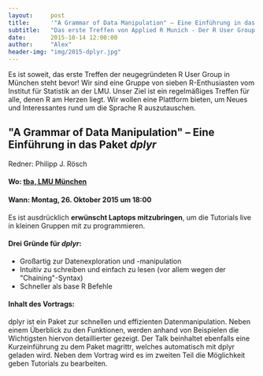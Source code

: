 ```yaml
---
layout:     post
title:      '"A Grammar of Data Manipulation" – Eine Einführung in das Paket dplyr'
subtitle:   "Das erste Treffen von Applied R Munich - Der R User Group in München"
date:       2015-10-14 12:00:00
author:     "Alex"
header-img: "img/2015-dplyr.jpg"
---
```

Es ist soweit, das erste Treffen der neugegründeten R User Group in München steht bevor!
Wir sind eine Gruppe von sieben R-Enthusiasten vom Institut für Statistik an der LMU. Unser Ziel ist ein regelmäßiges Treffen für alle, denen R am Herzen liegt. Wir wollen eine Plattform bieten, um Neues und Interessantes rund um die Sprache R auszutauschen.


## "A Grammar of Data Manipulation" – Eine Einführung in das Paket *dplyr*

Redner: Philipp J. Rösch

#### Wo: [tba, LMU München](https://www.google.de/maps/place/Universit%C3%A4t/@48.1508519,11.5795045,18z/data=!4m6!1m3!3m2!1s0x479e7594f75ef01b:0x308116d8f587d11f!2sJuristische+Fakult%C3%A4t+der+Ludwig-Maximilians-Universit%C3%A4t!3m1!1s0x479e7594b0916b35:0x1db87fcdefd8f09e)

#### Wann: Montag, 26. Oktober 2015 um 18:00


Es ist ausdrücklich **erwünscht Laptops mitzubringen**, um die Tutorials live in kleinen Gruppen mit zu programmieren.

#### Drei Gründe für *dplyr*:

* Großartig zur Datenexploration und -manipulation
* Intuitiv zu schreiben und einfach zu lesen (vor allem wegen der "Chaining"-Syntax)
* Schneller als base R Befehle

#### Inhalt des Vortrags:  



dplyr ist ein Paket zur schnellen und effizienten Datenmanipulation. Neben einem Überblick zu den Funktionen, werden anhand von Beispielen die Wichtigsten hiervon detaillierter gezeigt. Der Talk beinhaltet ebenfalls eine Kurzeinführung zu dem Paket magrittr, welches automatisch mit dplyr geladen wird. Neben dem Vortrag wird es im zweiten Teil die Möglichkeit geben Tutorials zu bearbeiten. 







